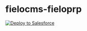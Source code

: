 # fielocms-fieloprp

<a href="https://githubsfdeploy.herokuapp.com?owner=Fielo-Plugins&repo=fielocms-fieloprp">
  <img alt="Deploy to Salesforce"
       src="https://raw.githubusercontent.com/afawcett/githubsfdeploy/master/src/main/webapp/resources/img/deploy.png">
</a>
